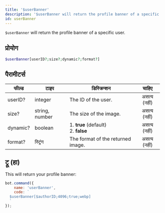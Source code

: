 ```yaml
---
title: '$userBanner'
description: '$userBanner will return the profile banner of a specific user.'
id: userBanner
---
```


`$userBanner` will return the profile banner of a specific user.

## प्रोयोग

```php
$userBanner[userID?;size?;dynamic?;format?]
```

## पैरामीटर्स

| फील्ड    | टाइप           | डिस्क्रिप्शन                                    |    चाहिए     |
| -------- | -------------- | ----------------------------------------------- |:------------:|
| userID?  | integer        | The ID of the user.                             | असत्य (नहीं) |
| size?    | string, number | The size of the image.                          | असत्य (नहीं) |
| dynamic? | boolean        | 1. **true** (default) <br /> 2. **false** | असत्य (नहीं) |
| format?  | स्ट्रिंग       | The format of the returned image.               | असत्य (नहीं) |

## ट्रू (हा)

This will return your profile banner:

```javascript
bot.command({
    name: 'userBanner',
    code: `
  $userBanner[$authorID;4096;true;webp]
  `
});
```
